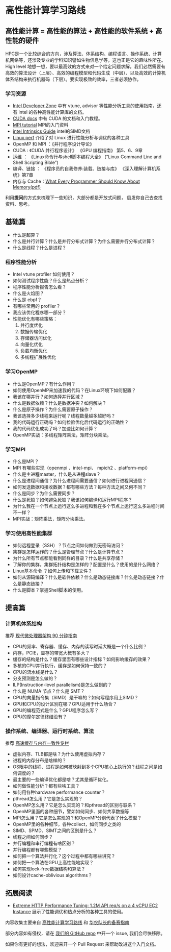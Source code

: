 # 高性能计算学习路线

## 高性能计算 = 高性能的算法 + 高性能的软件系统 + 高性能的硬件

HPC是一个比较综合的方向，涉及算法、体系结构、编程语言、操作系统、计算机网络等，还涉及专业的学科知识譬如生物信息学等，这也正是它的趣味性所在。High level 地想一想，要以最高效的方式来对一个给定问题求解，我们必然需要有高效的算法设计（上层）、高效的编程模型和代码生成（中层）、以及高效的计算机体系结构来执行机器码（下层）。要实现极致的效率，三者必须协作。

### 学习资源

- [Intel Developer Zone](https://software.intel.com/content/www/us/en/develop/home.html) 中有 vtune, advisor 等性能分析工具的使用指南，还有 intel 的各种高性能计算库的文档。
- [CUDA docs](https://docs.nvidia.com/cuda/index.html) 中有 CUDA 的文档和入门教程。
- [MPI tutorial](https://mpitutorial.com/tutorials/) MPI的入门资料
- [intel Intrinsics Guide](https://software.intel.com/sites/landingpage/IntrinsicsGuide/#cats=Arithmetic&expand=3904,3913,4011,4014,4602,4011&techs=MMX,SSE,SSE2,SSE3,SSSE3,SSE4_1,SSE4_2,AVX,AVX2,FMA,AVX_512,AMX,SVML,Other) intel的SIMD文档
- [Linux perf](http://www.brendangregg.com/linuxperf.html) 介绍了对 Linux 进行性能分析与调优的各种工具
- OpenMP 和 MPI ：《并行程序设计导论》
- CUDA : 《CUDA 并行程序设计》 《GPU 编程指南》 第5、6、9章
- 运维 ： 《Linux命令行与shell脚本编程大全》 (“Linux Command Line and Shell Scripting Bible”)
- 编译、链接 ： 《程序员的自我修养:装载、链接与库》 《深入理解计算机系统》第7章
- 内存与 Cache：[What Every Programmer Should Know About Memory(pdf)](https://people.freebsd.org/~lstewart/articles/cpumemory.pdf)

利用**提问**的方式来梳理下一些知识，大部分都是开放式问题， 启发你自己去查找资料、思考。

## 基础篇

- 什么是超算？
- 什么是并行计算？什么是并行分布式计算？为什么需要并行分布式计算？
- 什么是线程？什么是进程？

### 程序性能分析

- Intel vtune profiler 如何使用？
- 如何测试程序性能？什么是热点分析？
- 程序性能分析报告怎么看？
- 什么是火焰图？
- 什么是 ebpf？
- 有哪些常用的 profiler？
- 我应该优化程序哪一部分？
- 性能优化有哪些策略：
  1. 并行度优化
  2. 数据传输优化
  3. 存储器访问优化
  4. 向量化优化
  5. 负载均衡优化
  6. 多线程扩展性优化

### 学习OpenMP

- 什么是OpenMP？有什么作用？
- 如何使用OpenMP来加速我的代码？在Linux环境下如何配置？
- 我该在哪并行？如何选择并行区域？
- 什么是数据依赖？什么是数据冲突？如何解决？
- 什么是原子操作？为什么需要原子操作？
- 我该选择多少线程来运行呢？线程数量越多越好吗？
- 我的代码运行正确吗？如何检验优化后代码运行的正确性？
- 我的代码优化成功了吗？加速比如何计算？
- OpenMP实战：多线程矩阵乘法，矩阵分块乘法。

### 学习MPI

- 什么是MPI？
- MPI 有哪些实现（openmpi 、intel-mpi、 mpich2 、platform-mpi）
- 什么是主进程master，什么是从进程slave？
- 什么是进程间通信？为什么进程间需要通信？如何进行进程间通信？
- 如何发送数据和接收数据？都有哪些方法？每种方法之间又何不同？
- 什么是同步？为什么需要同步？
- 什么是死锁？如何避免死锁？我该如何编译和运行MPI程序？
- 为什么我在一个节点上运行这么多进程和我在多个节点上运行这么多进程时间不一样？
- MPI实战：矩阵乘法，矩阵分块乘法。

### 学习使用高性能集群

- 如何远程登录（SSH）？节点之间如何做到无密码访问？
- 集群是怎样运作的？什么是管理节点？什么是计算节点？
- 为什么所有节点都能看到同样的目录？什么是共享存储？
- 了解你的集群。集群拓扑结构是怎样的？配置是什么？使用的是什么网络？
- Linux基本命令 ？如何上传和下载文件？
- 如何从源码编译？什么是软件依赖？什么是动态链接库？什么是动态链接？什么是静态链接？
- 什么是脚本？掌握Shell脚本的使用。

## 提高篇

### 计算机体系结构

推荐 [现代微处理器架构 90 分钟指南](https://www.starduster.me/2020/11/05/modern-microprocessors-a-90-minute-guide/)

- CPU的频率、寄存器、缓存、内存的读写时延大概是一个什么比例？
- 内存，PCIE，显存的带宽大概有多大？
- 缓存的结构是什么？缓存里面有哪些设计指标？如何影响缓存的效果？
- 多核的CPU并行执行，缓存是如何保持一致的？
- CPU的流水线是什么？
- 分支预测是怎么做的？
- ILP(Instruction-level parallelism)是怎么做到的？
- 什么是 NUMA 节点？什么是 SMT？
- CPU的向量指令集（SIMD）是干嘛的？如何写程序用上SIMD？
- GPU和CPU的设计区别在哪？GPU适用于什么场合？
- GPU的编程范式是什么？GPU程序怎么写？
- GPU的摩尔定律终结没有？

### 操作系统、编译器、运行时系统、算法

推荐 [高速缓存与内存一致性专栏](https://zhuanlan.zhihu.com/p/136300660)

- 虚拟内存、TLB都是啥？为什么使用虚拟内存？
- 进程的内存分布是啥样的？
- OS眼中的线程、进程是如何被映射到多个CPU核心上执行的？线程之间是如何调度的？
- 最主要的一些编译优化都是啥？尤其是循环优化。
- 如何做性能分析？都有些啥工具？
- 如何用各种hardware performance counter？
- pthread怎么用？它是怎么实现的？
- OpenMP怎么用？它是怎么实现的？和pthread的区别与联系？
- OpenMP里面的各种细节，譬如如何同步、如何共享数据等
- MPI怎么用？它是怎么实现的？和OpenMP分别代表了什么模型？
- OpenMP里的各种细节，各种collect，如何同步之类的
- SIMD、SPMD、SIMT之间的区别是什么？
- 线程之间如何同步？
- 并行编程和串行编程有啥区别？
- 并行编程都有哪些模型？
- 如何把一个算法并行化？这个过程中都有哪些讲究？
- 如何把一个算法在GPU上高性能地实现？
- 如何实现lock-free数据结构和算法？
- 如何设计cache-oblivious algorithms？

## 拓展阅读

- [Extreme HTTP Performance Tuning: 1.2M API req/s on a 4 vCPU EC2 Instance](https://talawah.io/blog/extreme-http-performance-tuning-one-point-two-million/) 展示了性能调优和热点分析的各种工具的使用。

内容收集主要来自 [高性能计算学习路线](https://www.zhihu.com/question/33576416) 和 [华农队长的备赛指南](https://baijiahao.baidu.com/s?id=1623535574079054530&wfr=spider&for=pc)

部分内容如有侵权，请在 [我们的 GitHub repo](https://github.com/heptagonhust/HPC-roadmap) 中开一个 issue, 我们会尽快移除。

如果你有更好的想法，欢迎来开一个 Pull Request 来帮助改进这个入门文档。
